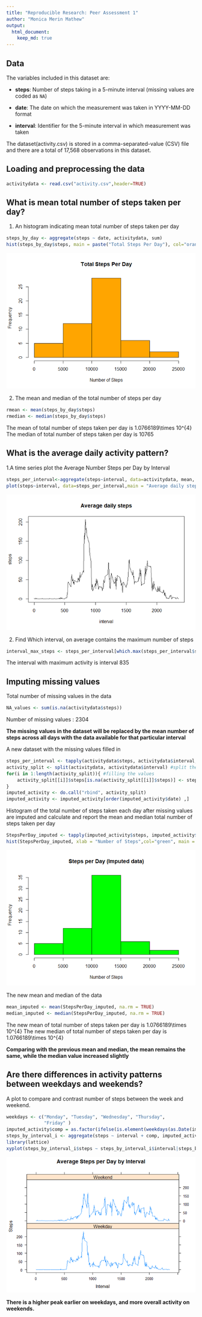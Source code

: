 ```yaml
---
title: "Reproducible Research: Peer Assessment 1"
author: "Monica Merin Mathew"
output: 
  html_document:
    keep_md: true
---
```



## Data

The variables included in this dataset are:

* **steps**: Number of steps taking in a 5-minute interval (missing
    values are coded as `NA`)

* **date**: The date on which the measurement was taken in YYYY-MM-DD
    format

* **interval**: Identifier for the 5-minute interval in which
    measurement was taken


The dataset(activity.csv) is stored in a comma-separated-value (CSV) file and there
are a total of 17,568 observations in this
dataset.

## Loading and preprocessing the data


```r
activitydata <- read.csv("activity.csv",header=TRUE)
```


## What is mean total number of steps taken per day?
1. An histogram indicating mean total number of steps taken per day

```r
steps_by_day <- aggregate(steps ~ date, activitydata, sum)
hist(steps_by_day$steps, main = paste("Total Steps Per Day"), col="orange", xlab="Number of Steps")
```

![](PA1_template_files/figure-html/unnamed-chunk-2-1.png)<!-- -->


2. The mean and median of the total number of steps per day


```r
rmean <- mean(steps_by_day$steps)
rmedian <- median(steps_by_day$steps)
```
The mean of total number of steps taken per day is 1.0766189\times 10^{4}
The median of total number of steps taken per day is 10765

## What is the average daily activity pattern?


1.A time series plot the Average Number Steps per Day by Interval

```r
steps_per_interval<-aggregate(steps~interval, data=activitydata, mean, na.rm=TRUE)
plot(steps~interval, data=steps_per_interval,main = "Average daily steps", type="l")
```

![](PA1_template_files/figure-html/unnamed-chunk-4-1.png)<!-- -->

2. Find Which interval, on average contains the maximum number of steps

```r
interval_max_steps <- steps_per_interval[which.max(steps_per_interval$steps),]$interval
```
The interval with maximum activity is interval 835


## Imputing missing values

Total number of missing values in the data

```r
NA_values <- sum(is.na(activitydata$steps))
```
Number of missing values : 2304

**The missing values in the dataset will be replaced by the mean number of steps across all days with the data available for that particular interval**

A new dataset with the missing values filled in

```r
steps_per_interval <- tapply(activitydata$steps, activitydata$interval, mean, na.rm = TRUE)
activity_split <- split(activitydata, activitydata$interval) #split the data by interval
for(i in 1:length(activity_split)){ #filling the values
    activity_split[[i]]$steps[is.na(activity_split[[i]]$steps)] <- steps_per_interval[i]
}
imputed_activity <- do.call("rbind", activity_split)
imputed_activity <- imputed_activity[order(imputed_activity$date) ,]
```
Histogram of the total number of steps taken each day after missing values are imputed and calculate and report the mean and median total number of steps taken per day


```r
StepsPerDay_imputed <- tapply(imputed_activity$steps, imputed_activity$date, sum)
hist(StepsPerDay_imputed, xlab = "Number of Steps",col="green", main = "Steps per Day (Imputed data)")
```

![](PA1_template_files/figure-html/unnamed-chunk-8-1.png)<!-- -->


The new mean and median of the data

```r
mean_imputed <- mean(StepsPerDay_imputed, na.rm = TRUE)
median_imputed <- median(StepsPerDay_imputed, na.rm = TRUE)
```
The new mean of total number of steps taken per day is 1.0766189\times 10^{4}
The new median of total number of steps taken per day is 1.0766189\times 10^{4}

**Comparing with the previous mean and median, the mean remains the same, while the median value increased slightly**

## Are there differences in activity patterns between weekdays and weekends?
A plot to compare and contrast number of steps between the week and weekend. 


```r
weekdays <- c("Monday", "Tuesday", "Wednesday", "Thursday", 
              "Friday" )
imputed_activity$comp = as.factor(ifelse(is.element(weekdays(as.Date(imputed_activity$date)),weekdays), "Weekday", "Weekend"))
steps_by_interval_i <- aggregate(steps ~ interval + comp, imputed_activity, mean)
library(lattice)
xyplot(steps_by_interval_i$steps ~ steps_by_interval_i$interval|steps_by_interval_i$comp, main="Average Steps per Day by Interval",xlab="Interval", ylab="Steps",layout=c(1,2), type="l") 
```

![](PA1_template_files/figure-html/unnamed-chunk-10-1.png)<!-- -->



**There is a higher peak earlier on weekdays, and more overall activity on weekends.**
